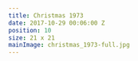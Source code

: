 ```yaml
---
title: Christmas 1973
date: 2017-10-29 00:06:00 Z
position: 10
size: 21 x 21
mainImage: christmas_1973-full.jpg
---
```



